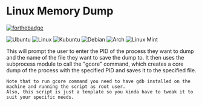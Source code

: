 # Linux Memory Dump
[![forthebadge](https://forthebadge.com/images/badges/made-with-python.svg)](https://forthebadge.com) 

![Ubuntu](https://img.shields.io/badge/Ubuntu-E95420?style=for-the-badge&logo=ubuntu&logoColor=white) ![Linux](https://img.shields.io/badge/Linux-FCC624?style=for-the-badge&logo=linux&logoColor=black) ![Kubuntu](https://img.shields.io/badge/-KUbuntu-%230079C1?style=for-the-badge&logo=kubuntu&logoColor=white) ![Debian](https://img.shields.io/badge/Debian-D70A53?style=for-the-badge&logo=debian&logoColor=white) ![Arch](https://img.shields.io/badge/Arch%20Linux-1793D1?logo=arch-linux&logoColor=fff&style=for-the-badge) ![Linux Mint](https://img.shields.io/badge/Linux%20Mint-87CF3E?style=for-the-badge&logo=Linux%20Mint&logoColor=white)

This will prompt the user to enter the PID of the process they want to dump and the name of the file they want to save the dump to. It then uses the subprocess module to call the "gcore" command, which creates a core dump of the process with the specified PID and saves it to the specified file.

    Note that to run gcore command you need to have gdb installed on the machine and running the script as root user. 
    Also, this script is just a template so you kinda have to tweak it to suit your specific needs.
